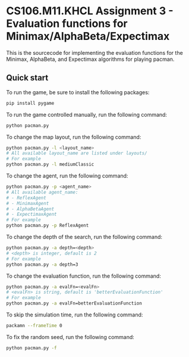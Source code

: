 # CS106.M11.KHCL Assignment 3 - Evaluation functions for Minimax/AlphaBeta/Expectimax

This is the sourcecode for implementing the evaluation functions for the Minimax, AlphaBeta, and Expectimax algorithms for playing pacman.

## Quick start

To run the game, be sure to install the following packages:
```bash
pip install pygame
```

To run the game controlled manually, run the following command:

```bash
python pacman.py
```

To change the map layout, run the following command:

```bash
python pacman.py -l <layout_name>
# All available layout_name are listed under layouts/
# For example
python pacman.py -l mediumClassic
```

To change the agent, run the following command:
```bash
python pacman.py -p <agent_name>
# All available agent_name:
# - ReflexAgent
# - MinimaxAgent
# - AlphaBetaAgent
# - ExpectimaxAgent
# For example
python pacman.py -p ReflexAgent
```

To change the depth of the search, run the following command:
```bash
python pacman.py -a depth=<depth>
# <depth> is integer, default is 2
# For example
python pacman.py -a depth=3
```

To change the evaluation function, run the following command:
```bash
python pacman.py -a evalFn=<evalFn>
# <evalFn> is string, default is 'betterEvaluationFunction'
# For example
python pacman.py -a evalFn=betterEvaluationFunction
```

To skip the simulation time, run the following command:
```bash
packamn --frameTime 0
```

To fix the random seed, run the following command:
```bash
python pacman.py -f
```